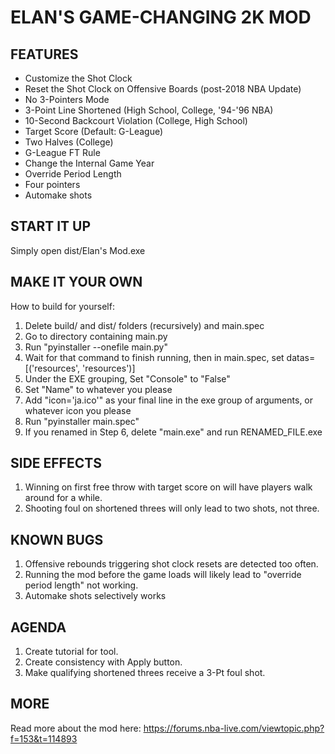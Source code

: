 # ELAN'S GAME-CHANGING 2K MOD

## FEATURES
* Customize the Shot Clock
* Reset the Shot Clock on Offensive Boards (post-2018 NBA Update)
* No 3-Pointers Mode
* 3-Point Line Shortened (High School, College, '94-'96 NBA)
* 10-Second Backcourt Violation (College, High School)
* Target Score (Default: G-League)
* Two Halves (College)
* G-League FT Rule
* Change the Internal Game Year
* Override Period Length
* Four pointers
* Automake shots

## START IT UP
Simply open dist/Elan's Mod.exe

## MAKE IT YOUR OWN
How to build for yourself:
1. Delete build/ and dist/ folders (recursively) and main.spec
2. Go to directory containing main.py
3. Run "pyinstaller --onefile main.py"
4. Wait for that command to finish running, then in main.spec, set datas=[('resources', 'resources')]
5. Under the EXE grouping, Set "Console" to "False"
6. Set "Name" to whatever you please
7. Add "icon='ja.ico'" as your final line in the exe group of arguments, or whatever icon you please
8. Run "pyinstaller main.spec"
9. If you renamed in Step 6, delete "main.exe" and run RENAMED_FILE.exe

## SIDE EFFECTS
1. Winning on first free throw with target score on will have players walk around for a while.
2. Shooting foul on shortened threes will only lead to two shots, not three.

## KNOWN BUGS
1. Offensive rebounds triggering shot clock resets are detected too often.
2. Running the mod before the game loads will likely lead to "override period length" not working.
3. Automake shots selectively works

## AGENDA
1. Create tutorial for tool.
2. Create consistency with Apply button.
3. Make qualifying shortened threes receive a 3-Pt foul shot.

## MORE
Read more about the mod here:
https://forums.nba-live.com/viewtopic.php?f=153&t=114893
